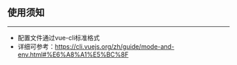 ## 使用须知
<hr>

 * 配置文件通过vue-cli标准格式
 * 详细可参考：https://cli.vuejs.org/zh/guide/mode-and-env.html#%E6%A8%A1%E5%BC%8F
 

